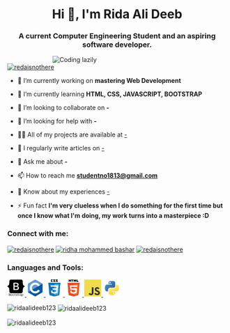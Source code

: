 <h1 align="center">Hi 👋, I'm Rida Ali Deeb</h1>
<h3 align="center">A current Computer Engineering Student and an aspiring software developer.</h3>
<img align="right" alt="Coding lazily" width="400" src="https://media.tenor.com/GfSX-u7VGM4AAAAC/coding.gif" />
<p align="left"> <a href="https://twitter.com/redaisnothere" target="blank"><img src="https://img.shields.io/twitter/follow/redaisnothere?logo=twitter&style=for-the-badge" alt="redaisnothere" /></a> </p>

- 🔭 I’m currently working on **mastering Web Development**

- 🌱 I’m currently learning **HTML, CSS, JAVASCRIPT, BOOTSTRAP**

- 👯 I’m looking to collaborate on **-**

- 🤝 I’m looking for help with **-**

- 👨‍💻 All of my projects are available at [-](-)

- 📝 I regularly write articles on [-](-)

- 💬 Ask me about **-**

- 📫 How to reach me **studentno1813@gmail.com**

- 📄 Know about my experiences [-](-)

- ⚡ Fun fact **I'm very clueless when I do something for the first time but once I know what I'm doing, my work turns into a masterpiece :D**

<h3 align="left">Connect with me:</h3>
<p align="left">
<a href="https://twitter.com/redaisnothere" target="blank"><img align="center" src="https://raw.githubusercontent.com/rahuldkjain/github-profile-readme-generator/master/src/images/icons/Social/twitter.svg" alt="redaisnothere" height="30" width="40" /></a>
<a href="https://fb.com/ridha mohammed bashar" target="blank"><img align="center" src="https://raw.githubusercontent.com/rahuldkjain/github-profile-readme-generator/master/src/images/icons/Social/facebook.svg" alt="ridha mohammed bashar" height="30" width="40" /></a>
<a href="https://instagram.com/redaisnothere" target="blank"><img align="center" src="https://raw.githubusercontent.com/rahuldkjain/github-profile-readme-generator/master/src/images/icons/Social/instagram.svg" alt="redaisnothere" height="30" width="40" /></a>
</p>

<h3 align="left">Languages and Tools:</h3>
<p align="left"> <a href="https://getbootstrap.com" target="_blank" rel="noreferrer"> <img src="https://raw.githubusercontent.com/devicons/devicon/master/icons/bootstrap/bootstrap-plain-wordmark.svg" alt="bootstrap" width="40" height="40"/> </a> <a href="https://www.cprogramming.com/" target="_blank" rel="noreferrer"> <img src="https://raw.githubusercontent.com/devicons/devicon/master/icons/c/c-original.svg" alt="c" width="40" height="40"/> </a> <a href="https://www.w3schools.com/css/" target="_blank" rel="noreferrer"> <img src="https://raw.githubusercontent.com/devicons/devicon/master/icons/css3/css3-original-wordmark.svg" alt="css3" width="40" height="40"/> </a> <a href="https://www.w3.org/html/" target="_blank" rel="noreferrer"> <img src="https://raw.githubusercontent.com/devicons/devicon/master/icons/html5/html5-original-wordmark.svg" alt="html5" width="40" height="40"/> </a> <a href="https://developer.mozilla.org/en-US/docs/Web/JavaScript" target="_blank" rel="noreferrer"> <img src="https://raw.githubusercontent.com/devicons/devicon/master/icons/javascript/javascript-original.svg" alt="javascript" width="40" height="40"/> </a> <a href="https://www.python.org" target="_blank" rel="noreferrer"> <img src="https://raw.githubusercontent.com/devicons/devicon/master/icons/python/python-original.svg" alt="python" width="40" height="40"/> </a> </p>

<p><img align="left" src="https://github-readme-stats.vercel.app/api/top-langs?username=ridaalideeb123&show_icons=true&locale=en&layout=compact" alt="ridaalideeb123" /></p>

<p>&nbsp;<img align="center" src="https://github-readme-stats.vercel.app/api?username=ridaalideeb123&show_icons=true&locale=en" alt="ridaalideeb123" /></p>

<p><img align="center" src="https://github-readme-streak-stats.herokuapp.com/?user=ridaalideeb123&" alt="ridaalideeb123" /></p>


